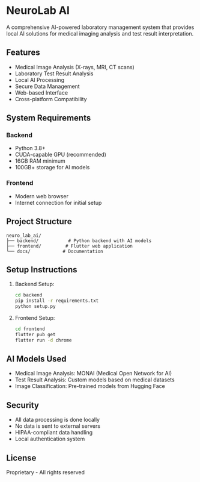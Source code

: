# NeuroLab AI

A comprehensive AI-powered laboratory management system that provides local AI solutions for medical imaging analysis and test result interpretation.

## Features

- Medical Image Analysis (X-rays, MRI, CT scans)
- Laboratory Test Result Analysis
- Local AI Processing
- Secure Data Management
- Web-based Interface
- Cross-platform Compatibility

## System Requirements

### Backend
- Python 3.8+
- CUDA-capable GPU (recommended)
- 16GB RAM minimum
- 100GB+ storage for AI models

### Frontend
- Modern web browser
- Internet connection for initial setup

## Project Structure

```
neuro_lab_ai/
├── backend/           # Python backend with AI models
├── frontend/         # Flutter web application
└── docs/            # Documentation
```

## Setup Instructions

1. Backend Setup:
   ```bash
   cd backend
   pip install -r requirements.txt
   python setup.py
   ```

2. Frontend Setup:
   ```bash
   cd frontend
   flutter pub get
   flutter run -d chrome
   ```

## AI Models Used

- Medical Image Analysis: MONAI (Medical Open Network for AI)
- Test Result Analysis: Custom models based on medical datasets
- Image Classification: Pre-trained models from Hugging Face

## Security

- All data processing is done locally
- No data is sent to external servers
- HIPAA-compliant data handling
- Local authentication system

## License

Proprietary - All rights reserved 